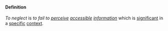 #### Definition

*To neglect* is *to fail to [perceive](https://github.com/gcassel/Modular-Organizing-Terminology/blob/master/terms/perceive.md) [accessible](https://github.com/gcassel/Modular-Organizing-Terminology/blob/master/terms/access.md) [information](https://github.com/gcassel/Modular-Organizing-Terminology/blob/master/terms/information.md)* which is [significant](https://github.com/gcassel/Modular-Organizing-Terminology/blob/master/terms/significance.md) in a [specific](https://github.com/gcassel/Modular-Organizing-Terminology/blob/master/terms/specific.md) [context](https://github.com/gcassel/Modular-Organizing-Terminology/blob/master/terms/context.md).
